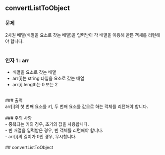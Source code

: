 ## convertListToObject

### 문제<br>
2차원 배열(배열을 요소로 갖는 배열)을 입력받아 각 배열을 이용해 만든 객체를 리턴해야 합니다.<br>
<br>
### 인자 1 : arr<br>
- 배열을 요소로 갖는 배열<br>
- arr[i]는 string 타입을 요소로 갖는 배열<br>
- arr[i].length는 0 또는 2<br>
<br>
### 출력<br>
arr[i]의 첫 번째 요소를 키, 두 번째 요소를 값으로 하는 객체를 리턴해야 합니다.<br>
<br>
### 주의 사항<br>
- 중복되는 키의 경우, 초기의 값을 사용합니다.<br>
- 빈 배열을 입력받은 경우, 빈 객체를 리턴해야 합니다.<br>
- arr[i]의 길이가 0인 경우, 무시합니다.<br>
<br>
## convertListToObject
